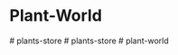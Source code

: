 # Plant-World
#   p l a n t s - s t o r e  
 #   p l a n t s - s t o r e  
 #   p l a n t - w o r l d  
 
